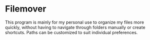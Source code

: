 # Filemover

This program is mainly for my personal use to organize my files more quickly, without
having to navigate through folders manually or create shortcuts.
Paths can be customized to suit individual preferences.
